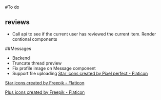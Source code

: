 #To do

## reviews

- Call api to see if the current user has reviewed the current item. Render contional components

##Messages

- Backend
- Truncate thread preview
- Fix profile image on Message component
- Support file uploading
  <a href="https://www.flaticon.com/free-icons/star" title="star icons">Star icons created by Pixel perfect - Flaticon</a>

<a href="https://www.flaticon.com/free-icons/star" title="star icons">Star icons created by Freepik - Flaticon</a>

<a href="https://www.flaticon.com/free-icons/plus" title="plus icons">Plus icons created by Freepik - Flaticon</a>
